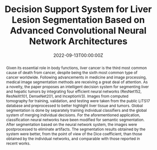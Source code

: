 ---
title: "Decision Support System for Liver Lesion Segmentation Based on Advanced Convolutional Neural Network Architectures "
authors:
- Popescu Dan
- admin 
- Pomohaci Mihai Dan 
- Ichim Loretta
author_notes:

date: "2022-09-13T00:00:00Z"


# Publication type.
# Accepts a single type but formatted as a YAML list (for Hugo requirements).
# Enter a publication type from the CSL standard.
publication_types: ["article-journal"]

# Publication name and optional abbreviated publication name.
publication: "MDPI Bioengineering"
publication_short: ""

abstract: Given its essential role in body functions, liver cancer is the third most common cause of death from cancer, despite being the sixth most common type of cancer worldwide. Following advancements in medicine and image processing, medical image segmentation methods are receiving a great deal of attention. As a novelty, the paper proposes an intelligent decision system for segmenting liver and hepatic tumors by integrating four efficient neural networks (ResNet152, ResNeXt101, DenseNet201, and InceptionV3). Images from computed tomography for training, validation, and testing were taken from the public LiTS17 database and preprocessed to better highlight liver tissue and tumors. Global segmentation is done by separately training individual classifiers and the global system of merging individual decisions. For the aforementioned application, classification neural networks have been modified for semantic segmentation. After segmentation based on the neural network system, the images were postprocessed to eliminate artifacts. The segmentation results obtained by the system were better, from the point of view of the Dice coefficient, than those obtained by the individual networks, and comparable with those reported in recent works.

tags:
- Source Themes
featured: false

# links:
# - name: ""
#   url: ""
url_pdf: https://www.mdpi.com/2306-5354/9/9/467

# Featured image
# To use, add an image named `featured.jpg/png` to your page's folder. 
image:
  caption: 'Image credit: [**Unsplash**](https://unsplash.com/photos/jdD8gXaTZsc)'
  focal_point: ""
  preview_only: false
---